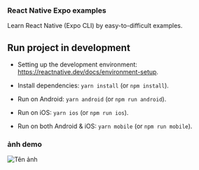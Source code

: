 ### React Native Expo examples

Learn React Native (Expo CLI) by easy-to-difficult examples.

## Run project in development

- Setting up the development environment: https://reactnative.dev/docs/environment-setup.

- Install dependencies: `yarn install` (or `npm install`).

- Run on Android: `yarn android` (or `npm run android`).

- Run on iOS: `yarn ios` (or `npm run ios`).

- Run on both Android & iOS: `yarn mobile` (or `npm run mobile`).

### ảnh demo
![Tên ảnh](https://www.google.com/imgres?imgurl=https%3A%2F%2Fblog.haposoft.com%2Fcontent%2Fimages%2F2020%2F10%2Freact_native_vs_native_apps.png&imgrefurl=https%3A%2F%2Fblog.haposoft.com%2Freact-native-cach-tao-mot-native-module-tren-android%2F&tbnid=nkyYWR-J_xvnhM&vet=12ahUKEwiD--PsgP7yAhUSvJQKHVTgDPIQMygDegUIARCyAQ..i&docid=EZdCEgYAWWcN4M&w=1200&h=628&q=react%20native&ved=2ahUKEwiD--PsgP7yAhUSvJQKHVTgDPIQMygDegUIARCyAQ)